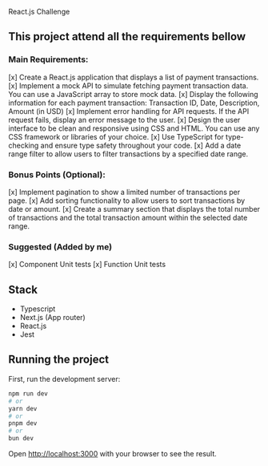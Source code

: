 React.js Challenge

## This project attend all the requirements bellow
### Main Requirements:
[x] Create a React.js application that displays a list of payment transactions.
[x] Implement a mock API to simulate fetching payment transaction data. You can use a JavaScript array to store mock data.
[x] Display the following information for each payment transaction: Transaction ID, Date, Description, Amount (in USD)
[x] Implement error handling for API requests. If the API request fails, display an error message to the user.
[x] Design the user interface to be clean and responsive using CSS and HTML. You can use any CSS framework or libraries of your choice.
[x] Use TypeScript for type-checking and ensure type safety throughout your code.
[x] Add a date range filter to allow users to filter transactions by a specified date range.

### Bonus Points (Optional):
[x] Implement pagination to show a limited number of transactions per page.
[x] Add sorting functionality to allow users to sort transactions by date or amount.
[x] Create a summary section that displays the total number of transactions and the total transaction amount within the selected date range.

### Suggested (Added by me)
[x] Component Unit tests
[x] Function Unit tests

## Stack
- Typescript
- Next.js (App router)
- React.js
- Jest

## Running the project

First, run the development server:

```bash
npm run dev
# or
yarn dev
# or
pnpm dev
# or
bun dev
```

Open [http://localhost:3000](http://localhost:3000) with your browser to see the result.
